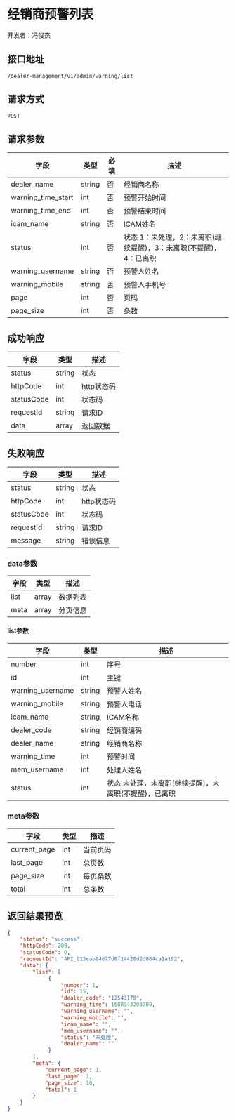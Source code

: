 # 经销商预警列表

开发者：冯俊杰

## 接口地址

`/dealer-management/v1/admin/warning/list`

## 请求方式

`POST`

## 请求参数

| 字段          | 类型   | 必填 | 描述                      |
| ------------- | ------ | ---- | ------------------------- |
| dealer_name      | string | 否   | 经销商名称                   |
| warning_time_start     | int | 否   | 预警开始时间                  |
| warning_time_end      | int | 否   | 预警结束时间                   |
| icam_name       | string | 否   | ICAM姓名                    |
| status   | int | 否   | 状态 1：未处理，2：未离职(继续提醒)，3：未离职(不提醒)，4：已离职 |
| warning_username      | string | 否   | 预警人姓名 |
| warning_mobile      | string | 否   | 预警人手机号 |
| page          | int    | 否   | 页码                      |
| page_size     | int    | 否   | 条数                      |

## 成功响应

| 字段       | 类型   | 描述       |
| ---------- | ------ | ---------- |
| status     | string | 状态       |
| httpCode   | int    | http状态码 |
| statusCode | int  | 状态码 |
| requestId | string  | 请求ID |
| data       | array  | 返回数据   |

## 失败响应

| 字段       | 类型   | 描述       |
| ---------- | ------ | ---------- |
| status     | string | 状态       |
| httpCode   | int    | http状态码 |
| statusCode | int  | 状态码 |
| requestId | string  | 请求ID |
| message    | string | 错误信息   |

### data参数

| 字段 | 类型  | 描述     |
| ---- | ----- | -------- |
| list | array | 数据列表 |
| meta | array | 分页信息 |

#### list参数

| 字段          | 类型   | 描述        |
| ------------- | ------ | ----------- |
| number        | int    | 序号        |
| id     | int    | 主键    |
| warning_username   | string | 预警人姓名  |
| warning_mobile     | string | 预警人电话 |
| icam_name      | string | ICAM名称     |
| dealer_code     | string | 经销商编码    |
| dealer_name     | string | 经销商名称    |
| warning_time      | int | 预警时间     |
| mem_username      | int | 处理人姓名     |
| status       | int | 状态 未处理，未离职(继续提醒)，未离职(不提醒)，已离职   |

### meta参数

| 字段         | 类型 | 描述     |
| ------------ | ---- | -------- |
| current_page | int  | 当前页码 |
| last_page    | int  | 总页数   |
| page_size    | int  | 每页条数 |
| total        | int  | 总条数   |

## 返回结果预览

```json
{
    "status": "success",
    "httpCode": 200,
    "statusCode": 0,
    "requestId": "API_013eab84d77d8f14420d2d084ca1a192",
    "data": {
        "list": [
             {
                 "number": 1,
                 "id": 15,
                 "dealer_code": "12543170",
                 "warning_time": 1608343203789,
                 "warning_username": "",
                 "warning_mobile": "",
                 "icam_name": "",
                 "mem_username": "",
                 "status": "未处理",
                 "dealer_name": ""
             }
        ],
        "meta": {
            "current_page": 1,
            "last_page": 1,
            "page_size": 10,
            "total": 1
        }
    }
}
```